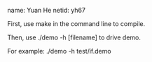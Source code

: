 name: Yuan He   netid: yh67

First, use make in the command line to compile.

Then, use ./demo -h [filename] to drive demo.

For example: ./demo -h test/if.demo